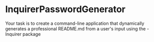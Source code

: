 # InquirerPasswordGenerator
Your task is to create a command-line application that dynamically generates a professional README.md from a user's input using the  -Inquirer package
